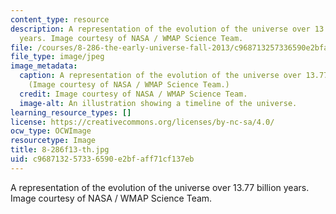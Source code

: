 ```yaml
---
content_type: resource
description: A representation of the evolution of the universe over 13.77 billion
  years. Image courtesy of NASA / WMAP Science Team.
file: /courses/8-286-the-early-universe-fall-2013/c968713257336590e2bfaff71cf137eb_8-286f13-th.jpg
file_type: image/jpeg
image_metadata:
  caption: A representation of the evolution of the universe over 13.77 billion years.
    (Image courtesy of NASA / WMAP Science Team.)
  credit: Image courtesy of NASA / WMAP Science Team.
  image-alt: An illustration showing a timeline of the universe.
learning_resource_types: []
license: https://creativecommons.org/licenses/by-nc-sa/4.0/
ocw_type: OCWImage
resourcetype: Image
title: 8-286f13-th.jpg
uid: c9687132-5733-6590-e2bf-aff71cf137eb
---
```

A representation of the evolution of the universe over 13.77 billion years. Image courtesy of NASA / WMAP Science Team.